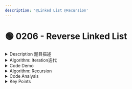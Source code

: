 ```yaml
---
description: '@Linked List @Recursion'
---
```


# 🟢 0206 - Reverse Linked List

<details>

<summary>Description 题目描述 </summary>

Given the `head` of a singly linked list, reverse the list, and return _the reversed list_.

![](<../../.gitbook/assets/Screenshot 2023-10-15 at 6.07.57 PM.png>)

<pre><code><strong>Input: head = [1,2,3,4,5]
</strong><strong>Output: [5,4,3,2,1]
</strong></code></pre>

</details>

<details>

<summary>Algorithm: Iteration迭代</summary>

<mark style="background-color:yellow;">**Iteration: 本质是**</mark> <mark style="background-color:yellow;"></mark><mark style="background-color:yellow;">make the current node -></mark> <mark style="background-color:yellow;"></mark><mark style="background-color:yellow;">**PREVIOUS**</mark> <mark style="background-color:yellow;"></mark><mark style="background-color:yellow;">Node, NOT the NEXT node</mark>

<mark style="color:purple;">**Reverse Linked List 之前明确**</mark>：\
1\. 正常的 linked list <mark style="color:yellow;">**only have a pointer to the next node**</mark>, rather than its previous node\
2\. 正常的linked list <mark style="color:yellow;">**无法access to its previous node**</mark>&#x20;

因此为了达到目的，我们需要<mark style="color:purple;">**新建一个variable (**</mark><mark style="color:yellow;">**prevNode**</mark><mark style="color:purple;">**)**</mark> 来refer to its previous node\
\=> we  must keep track of the previous node with some variable \
\=> 为了达到reverse的效果还需要 make the current node point to the previous node\
\=> override <mark style="color:yellow;">**currNode.next = prevNode**</mark>

如果新建prevNode && currNode.next = prevNode, 我们会<mark style="color:purple;">**lose access to the next node**</mark>\
\=> 需要<mark style="color:purple;">save the next node to another variable(</mark><mark style="color:yellow;">**nextNode**</mark><mark style="color:purple;">)</mark> before override currNode.next

</details>

<details>

<summary>Code Demo </summary>

```sql
null -> 1 -> 2 -> 3 -> null
prev   cur  next

null <- 1  -> 2  -> 3 -> null
next   prev  cur  

null <- 1  <- 2  -> 3 -> null
       next  prev  cur

null <- 1  <- 2  <- 3 -> null
             next  prev  cur
```

<mark style="color:yellow;">**Q: 为什么要新建prevNode, currNode 和nextNode三个pointer？**</mark>

在迭代过程中，我们实际上是在移动这三个指针，它们之间的关系如下：

1. `prevNode`始终指向 `currNode` 的前一个节点。
2. `currNode`始终指向当前正在处理的节点。
3. `nextNode`始终指向 `currNode` 的下一个节点。

我们首先将 `prevNode` 设置为 `null`，`currNode` 设置为链表的头节点。然后开始迭代，每次迭代执行以下操作：

* 将 `nextNode` 设置为 `currNode` 的下一个节点。
* 将 `currNode` 的 `next` 指针设置为 `prevNode`。这是反转链表的关键步骤。
* 将 `prevNode` 和 `currNode` <mark style="color:orange;">**向前移动一步**</mark>。也就是说，将 `prevNode` 设置为 `currNode`，将 `currNode` 设置为 `nextNode`。

当 `currNode` 成为 `null`，即链表的末尾时，循环结束。此时，`prevNode` 就成为了新链表的头节点。因为在反转链表的过程中，原本的链表头成为了尾部，原本的链表尾成为了头部。

这个过程的时间复杂度是 O(N)，其中 N 是链表中的节点数量。每个节点都被处理一次，然后进行常数时间的操作。空间复杂度是 O(1)，因为我们只使用了几个额外的变量，不依赖于输入链表的大小。

```java
class Solution {
    public ListNode reverseList(ListNode head) {
        ListNode prevNode = null;
        ListNode currNode = head;
        ListNode nextNode;
        
        while (currNode != null) {
            // before overriding currNode.next: 
            // save the next node to a variable to not lose track
            nextNode = head.next;
            // override currNode.next: link to prevNode
            head.next = prevNode;
            // 注意这里“向前移动一步”的顺序
            // update the prevNode to the old currNode
            prevNode = currNode;
            // update the currNode to the next node
            currNode = nextNode;
        }
        // not return currNode as the ending of while loop is currNode is null
        return prevNode;
    }
}
```



</details>

<details>

<summary>Algorithm: Recursion</summary>

**Recursion Logic:**&#x20;

```sql
Step 1: 
Reverse the SUBLIST except the head (reverseList(head.next)) 
1 -> [2 -> 3 -> 4 -> 5 -> null]
Step 2: 
Append the head to the last element of the SUBLIST
[null <- 5 <- 4 <- 3 <- 2] <- 1
...
return the sublist
```

![](<../../.gitbook/assets/Screenshot 2023-10-15 at 9.07.16 PM (1).png>)

![](<../../.gitbook/assets/Screenshot 2023-10-15 at 9.07.48 PM (1).png>)

![](<../../.gitbook/assets/Screenshot 2023-10-15 at 9.07.54 PM (1).png>)

![](<../../.gitbook/assets/Screenshot 2023-10-15 at 9.08.13 PM (1).png>)

![](<../../.gitbook/assets/Screenshot 2023-10-15 at 9.08.26 PM.png>)

</details>

<details>

<summary>Code Analysis</summary>

```java
class Solution {
    public ListNode reverseList(ListNode head) {
        // base case: empty or one element list
        if (head == null || head.next == null) {
            return head;
        }
        // intuition: 
        // step 1: reverse the sublist except the head (reverseList(head.next))
        ListNode reversedSublist = reverseList(head.next);
        // step 2: attach the head to the last element of the sublist
        // append the current node to head.next -> (head.next).next = head
        head.next.next = head;
        // current node is last element of the reversedlist
        head.next = null;

        return reversedSublist;
    }
}
```

</details>

<details>

<summary>Key Points</summary>



</details>
